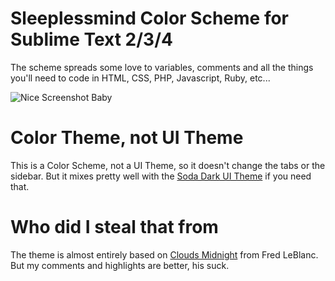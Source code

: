 # Sleeplessmind Color Scheme for Sublime Text 2/3/4

The scheme spreads some love to variables, comments and all the things you'll need to code in HTML, CSS, PHP, Javascript, Ruby, etc...

![Nice Screenshot Baby](https://raw.github.com/godbout/sleeplessmind-color-scheme/readme/screenshots/sleeplessmind.png "Do you like it?")

# Color Theme, not UI Theme

This is a Color Scheme, not a UI Theme, so it doesn't change the tabs or the sidebar. But it mixes pretty well with the [Soda Dark UI Theme](http://buymeasoda.github.com/soda-theme/) if you need that.

# Who did I steal that from

The theme is almost entirely based on [Clouds Midnight](http://fredhq.com/projects/clouds/) from Fred LeBlanc. But my comments and highlights are better, his suck.